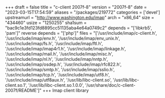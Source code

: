 +++
draft = false
title = "c-client 2007f-8"
version = "2007f-8"
date = "2023-03-15T17:54:59"
aliases = "/packages/219772"
categories = ['devel']
upstreamurl = "http://www.washington.edu/imap"
arch = "x86_64"
size = "434460"
usize = "1250255"
sha1sum = "bac9c1e3fd123fd8895cc51135aba4e64a0749c2"
depends = "['libkrb5', 'pam']"
reverse depends = "['php']"
files = "['/usr/include/imap/c-client.h', '/usr/include/imap/env.h', '/usr/include/imap/env_unix.h', '/usr/include/imap/fs.h', '/usr/include/imap/ftl.h', '/usr/include/imap/imap4r1.h', '/usr/include/imap/linkage.h', '/usr/include/imap/mail.h', '/usr/include/imap/misc.h', '/usr/include/imap/nl.h', '/usr/include/imap/nntp.h', '/usr/include/imap/osdep.h', '/usr/include/imap/rfc822.h', '/usr/include/imap/smtp.h', '/usr/include/imap/sslio.h', '/usr/include/imap/tcp.h', '/usr/include/imap/utf8.h', '/usr/include/imap/utf8aux.h', '/usr/lib/libc-client.so', '/usr/lib/libc-client.so.1', '/usr/lib/libc-client.so.1.0.0', '/usr/share/doc/c-client-2007f/README']"
+++
Imap client library